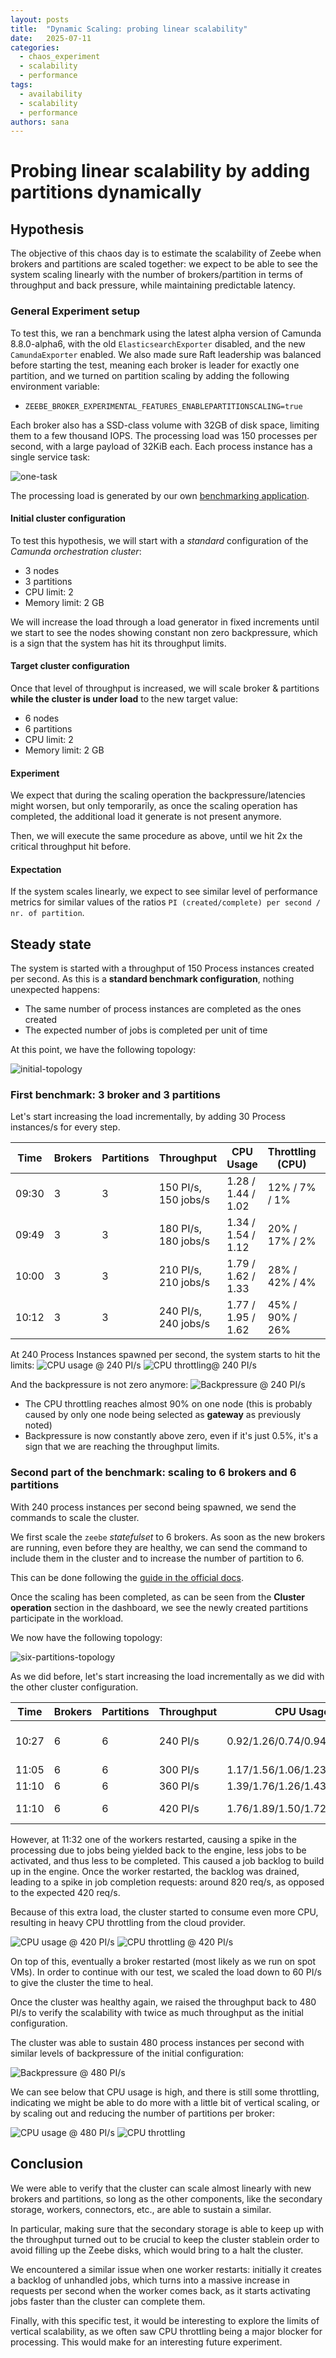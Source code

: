 ```yaml
---
layout: posts
title:  "Dynamic Scaling: probing linear scalability"
date:   2025-07-11
categories: 
  - chaos_experiment 
  - scalability
  - performance
tags:
  - availability
  - scalability
  - performance
authors: sana
---
```


# Probing linear scalability by adding partitions dynamically

## Hypothesis

The objective of this chaos day is to estimate the scalability of Zeebe when brokers and partitions are
scaled together: we expect to be able to see the system scaling linearly with the number of brokers/partition
in terms of throughput and back pressure, while maintaining predictable latency.

### General Experiment setup

To test this, we ran a benchmark using the latest alpha version of Camunda 8.8.0-alpha6, with the old
`ElasticsearchExporter` disabled, and the new `CamundaExporter` enabled. We also made sure Raft
leadership was balanced before starting the test, meaning each broker is leader for exactly one partition,
and we turned on partition scaling by adding the following environment variable:

- `ZEEBE_BROKER_EXPERIMENTAL_FEATURES_ENABLEPARTITIONSCALING=true`

Each broker also has a SSD-class volume with 32GB of disk space, limiting them to a few thousand IOPS.
The processing load was 150 processes per second, with a large payload of 32KiB each. Each process instance has
a single service task:

![one-task](./one_task.png)

The processing load is generated by our own [benchmarking application](https://github.com/camunda/camunda/tree/9e723b21b0e408fc2b97fd7d3f6b092af8e62dbe/benchmarks).

#### Initial cluster configuration

To test this hypothesis, we will start with a *standard* configuration of the *Camunda orchestration cluster*:

- 3 nodes
- 3 partitions
- CPU limit: 2
- Memory limit: 2 GB

We will increase the load through a load generator in fixed increments until we start to see the nodes showing constant non zero backpressure,
which is a sign that the system has hit its throughput limits.

#### Target cluster configuration

Once that level of throughput is increased, we will scale broker & partitions **while the cluster is under load** to the new target value:

- 6 nodes
- 6 partitions
- CPU limit: 2
- Memory limit: 2 GB

#### Experiment

We expect that during the scaling operation the backpressure/latencies might worsen,
but only temporarily, as once the scaling operation has completed,
the additional load it generate is not present anymore.

Then, we will execute the same procedure as above,
until we hit 2x the critical throughput hit before.

#### Expectation

If the system scales linearly, we expect to see similar level of performance metrics
for similar values of the ratios `PI (created/complete) per second / nr. of partition`.

## Steady state

The system is started with a throughput of 150 Process instances created per second.
As this is a **standard benchmark configuration**, nothing unexpected happens:

- The same number of process instances are completed as the ones created
- The expected number of jobs is completed per unit of time

At this point, we have the following topology:

![initial-topology](./initial-topology.png)

### First benchmark: 3 broker and 3 partitions

Let's start increasing the load incrementally, by adding 30 Process instances/s for every step.

| Time   | Brokers | Partitions | Throughput       | CPU Usage               | Throttling (CPU)        | Backpressure     |
|--------|---------|------------|------------------|-------------------------|-------------------------|------------------|
| 09:30  | 3       | 3          | 150 PI/s, 150 jobs/s | 1.28 / 1.44 / 1.02  | 12% / 7% / 1%          | 0                 |
| 09:49  | 3       | 3          | 180 PI/s, 180 jobs/s | 1.34 / 1.54 / 1.12  | 20% / 17% / 2%         | 0                 |
| 10:00  | 3       | 3          | 210 PI/s, 210 jobs/s | 1.79 / 1.62 / 1.33  | 28% / 42% / 4%         | 0                 |
| 10:12  | 3       | 3          | 240 PI/s, 240 jobs/s | 1.77 / 1.95 / 1.62  | 45% / 90% / 26%        | 0/0.5%            |

At 240 Process Instances spawned per second, the system starts to hit the limits:
![CPU usage @ 240 PI/s](./config_1_240_cpu.png)
![CPU throttling@ 240 PI/s](./config_1_240_cpu_throttling.png)

And the backpressure is not zero anymore:
![Backpressure @ 240 PI/s](./config_1_240_backpressure.png)

- The CPU throttling reaches almost 90% on one node (this is probably caused by only one node being selected as **gateway** as previously noted)
- Backpressure is now constantly above zero, even if it's just 0.5%, it's a sign that we are reaching the throughput limits.

### Second part of the benchmark: scaling to 6 brokers and 6 partitions

With 240 process instances per second being spawned, we send the commands to scale the cluster.

We first scale the `zeebe` *statefulset* to 6 brokers. As soon as the new brokers are running, even before they are healthy,
we can send the command to include them in the cluster and to increase the number of partition to 6.

This can be done following the [guide in the official docs](https://docs.camunda.io/docs/next/self-managed/components/orchestration-cluster/zeebe/operations/cluster-scaling/#2b-scaling-brokers-and-partitions).

Once the scaling has been completed, as can be seen from the **Cluster operation** section in the dashboard, we see the newly created
partitions participate in the workload.

We now have the following topology:

![six-partitions-topology](./six-partitions-topology.png)

As we did before, let's start increasing the load incrementally as we did with the other cluster configuration.

| Time   | Brokers | Partitions | Throughput       | CPU Usage                                    | Throttling (CPU)                  | Backpressure         | Notes            |
|--------|---------|------------|------------------|----------------------------------------------|------------------------------------|----------------------|------------------|
| 10:27  | 6       | 6          | 240 PI/s         | 0.92/1.26/0.74/0.94/0.93/0.93                | 2.8/6.0/0.3/2.8/3.4/3.18     | 0                    | After scale up   |
| 11:05  | 6       | 6          | 300 PI/s         | 1.17/1.56/1.06/1.23/1.19/1.18                | 9%/29%/0.6%/9%/11%/10%     | 0                    | Stable           |
| 11:10  | 6       | 6          | 360 PI/s         | 1.39/1.76/1.26/1.43/1.37/1.42                | 19%/42%/2%/16%/21%/22%    | 0                    | Stable           |
| 11:10  | 6       | 6          | 420 PI/s         | 1.76/1.89/1.50/1.72/1.50/1.70                | 76%/84%/52%/71%/60%/65%     | 0 (spurts on 1 partition) | Pushing hard    |

However, at 11:32 one of the workers restarted, causing a spike in the processing due to jobs being yielded back to the engine, less jobs to be activated,
and thus less to be completed. This caused a job backlog to build up in the engine. Once the worker restarted, the backlog was drained, leading to a spike in
job completion requests: around 820 req/s, as opposed to the expected 420 req/s.

Because of this extra load, the cluster started to consume even more CPU, resulting in heavy CPU throttling from the cloud provider.

![CPU usage @ 420 PI/s](./config_2_420_cpu.png)
![CPU throttling @ 420 PI/s](./config_2_420_cpu_throttling.png)

On top of this, eventually a broker restarted (most likely as we run on spot VMs). In order to continue with our test, we scaled the load down to 60 PI/s
to give the cluster the time to heal.

Once the cluster was healthy again, we raised the throughput back to 480 PI/s to verify the scalability with twice as much throughput as the initial configuration.

The cluster was able to sustain 480 process instances per second with similar levels of backpressure of the initial configuration:

![Backpressure @ 480 PI/s](./config_2_480_backpressure.png)

We can see below that CPU usage is high, and there is still some throttling, indicating we might be able to do more with a little bit of vertical scaling, or by scaling out and reducing the number of partitions per broker:

![CPU usage @ 480 PI/s](./config_2_480_cpu.png)
![CPU throttling](./config_2_480_cpu_throttling.png)

## Conclusion

We were able to verify that the cluster can scale almost linearly with new brokers and partitions, so long as the other components, like the secondary storage, workers, connectors, etc., are able to sustain a similar.

In particular, making sure that the secondary storage is able to keep up with the throughput turned out to be crucial to keep the cluster stablein order to
avoid filling up the Zeebe disks, which would bring to a halt the cluster.

We encountered a similar issue when one worker restarts: initially it creates a backlog of unhandled jobs, which turns into a massive increase in requests per second when the worker comes back, as it starts activating jobs faster than the cluster can complete them.

Finally, with this specific test, it would be interesting to explore the limits of vertical scalability, as we often saw CPU throttling being a major blocker for processing. This would make for an interesting future experiment.
